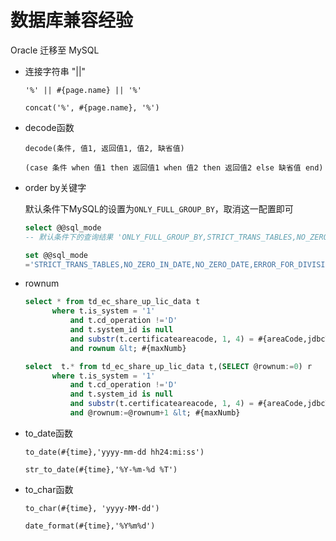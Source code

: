 # 数据库兼容经验

Oracle 迁移至 MySQL

- 连接字符串 "||"

  `'%' || #{page.name} || '%'`

  `concat('%', #{page.name}, '%')`

  

- decode函数

  `decode(条件, 值1, 返回值1, 值2, 缺省值)`

  `(case 条件 when 值1 then 返回值1 when 值2 then 返回值2 else 缺省值 end)`

  

- order by关键字

  默认条件下MySQL的设置为`ONLY_FULL_GROUP_BY`，取消这一配置即可

  ```sql
  select @@sql_mode
  -- 默认条件下的查询结果 'ONLY_FULL_GROUP_BY,STRICT_TRANS_TABLES,NO_ZERO_IN_DATE,NO_ZERO_DATE,ERROR_FOR_DIVISION_BY_ZERO,NO_ENGINE_SUBSTITUTION'
  ```

  ```sql
  set @@sql_mode 
  ='STRICT_TRANS_TABLES,NO_ZERO_IN_DATE,NO_ZERO_DATE,ERROR_FOR_DIVISION_BY_ZERO,NO_ENGINE_SUBSTITUTION';
  ```



- rownum

  ```sql
  select * from td_ec_share_up_lic_data t
  		where t.is_system = '1'
  			and t.cd_operation !='D'
  			and t.system_id is null
  			and substr(t.certificateareacode, 1, 4) = #{areaCode,jdbcType=VARCHAR}
  			and rownum &lt; #{maxNumb}
  ```

  ```sql
  select  t.* from td_ec_share_up_lic_data t,(SELECT @rownum:=0) r 
  		where t.is_system = '1'
  			and t.cd_operation !='D'
  			and t.system_id is null
  			and substr(t.certificateareacode, 1, 4) = #{areaCode,jdbcType=VARCHAR}
  			and @rownum:=@rownum+1 &lt; #{maxNumb}
  ```



- to_date函数

  `to_date(#{time},'yyyy-mm-dd hh24:mi:ss')`

  `str_to_date(#{time},'%Y-%m-%d %T')`



- to_char函数

  `to_char(#{time}, 'yyyy-MM-dd')`

  `date_format(#{time},'%Y%m%d')`

